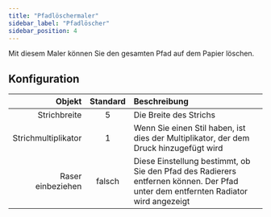```yaml
---
title: "Pfadlöschermaler"
sidebar_label: "Pfadlöscher"
sidebar_position: 4
---
```



Mit diesem Maler können Sie den gesamten Pfad auf dem Papier löschen.

## Konfiguration

|              Objekt | Standard | Beschreibung                                                                                                                      |
| -------------------:|:--------:|:--------------------------------------------------------------------------------------------------------------------------------- |
|        Strichbreite |    5     | Die Breite des Strichs                                                                                                            |
| Strichmultiplikator |    1     | Wenn Sie einen Stil haben, ist dies der Multiplikator, der dem Druck hinzugefügt wird                                             |
|   Raser einbeziehen |  falsch  | Diese Einstellung bestimmt, ob Sie den Pfad des Radierers entfernen können. Der Pfad unter dem entfernten Radiator wird angezeigt |
